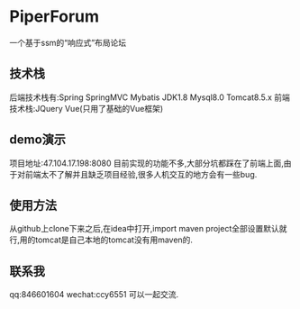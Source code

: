 # PiperForum
一个基于ssm的“响应式”布局论坛
## 技术栈
后端技术栈有:Spring SpringMVC Mybatis JDK1.8 Mysql8.0 Tomcat8.5.x
前端技术栈:JQuery Vue(只用了基础的Vue框架)
## demo演示
项目地址:47.104.17.198:8080
目前实现的功能不多,大部分坑都踩在了前端上面,由于对前端太不了解并且缺乏项目经验,很多人机交互的地方会有一些bug.
## 使用方法
从github上clone下来之后,在idea中打开,import maven project全部设置默认就行,用的tomcat是自己本地的tomcat没有用maven的.


## 联系我
qq:846601604
wechat:ccy6551
可以一起交流.
